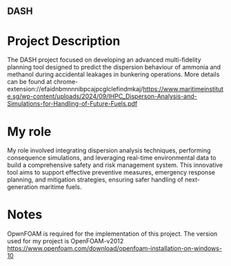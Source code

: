 ## DASH

# Project Description
The DASH project focused on developing an advanced multi-fidelity planning tool designed to predict the dispersion behaviour of ammonia and methanol during accidental leakages in bunkering operations. More details can be found at chrome-extension://efaidnbmnnnibpcajpcglclefindmkaj/https://www.maritimeinstitute.sg/wp-content/uploads/2024/09/IHPC_Disperson-Analysis-and-Simulations-for-Handling-of-Future-Fuels.pdf

# My role
My role involved integrating dispersion analysis techniques, performing consequence simulations, and leveraging real-time environmental data to build a comprehensive safety and risk management system. This innovative tool aims to support effective preventive measures, emergency response planning, and mitigation strategies, ensuring safer handling of next-generation maritime fuels.

# Notes
OpwnFOAM is required for the implementation of this project. The version used for my project is  OpenFOAM-v2012 https://www.openfoam.com/download/openfoam-installation-on-windows-10
